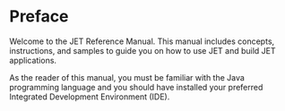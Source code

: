# Preface

Welcome to the JET Reference Manual. This manual includes concepts, instructions, and samples to guide you on how to use JET and build JET applications.

As the reader of this manual, you must be familiar with the Java programming language and you should have installed your preferred Integrated Development Environment (IDE).

